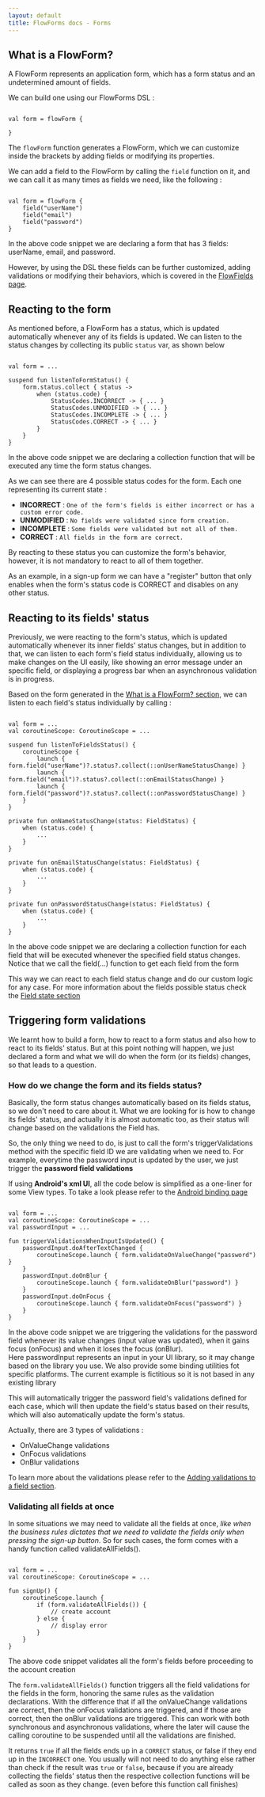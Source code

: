 ```yaml
---
layout: default
title: FlowForms docs - Forms
---
```


## What is a FlowForm?

A FlowForm represents an application form, which has a form status and an undetermined amount of fields. 

We can build one using our FlowForms DSL : 

<pre><code class="kotlin">
val form = flowForm {

}
</code></pre>

The `flowForm` function generates a FlowForm, which we can customize inside the brackets by adding fields or modifying its properties.

We can add a field to the FlowForm by calling the `field` function on it, and we can call it as many times as fields we need, like the following :

<pre><code class="kotlin">
val form = flowForm {
    field("userName")
    field("email")
    field("password")
}
</code></pre>
<p class="comment">In the above code snippet we are declaring a form that has 3 fields: userName, email, and password.</p>

However, by using the DSL these fields can be further customized, adding validations or modifying their behaviors, which is covered in the [FlowFields page](FlowField).

## Reacting to the form

As mentioned before, a FlowForm has a status, which is updated automatically whenever any of its fields is updated. We can listen to the status changes by collecting its public `status` var, as shown below

<pre><code class="kotlin">
val form = ...

suspend fun listenToFormStatus() {
    form.status.collect { status ->
        when (status.code) {
            StatusCodes.INCORRECT -> { ... }
            StatusCodes.UNMODIFIED -> { ... }
            StatusCodes.INCOMPLETE -> { ... }
            StatusCodes.CORRECT -> { ... }
        }
    }
}
</code></pre>
<p class="comment">In the above code snippet we are declaring a collection function that will be executed any time the form status changes.</p>

As we can see there are 4 possible status codes for the form. Each one representing its current state :

 - **INCORRECT** : `One of the form's fields is either incorrect or has a custom error code.`
 - **UNMODIFIED** : `No fields were validated since form creation.`
 - **INCOMPLETE** : `Some fields were validated but not all of them.`
 - **CORRECT** : `All fields in the form are correct.`

 By reacting to these status you can customize the form's behavior, however, it is not mandatory to react to all of them together.

<p class="comment">As an example, in a sign-up form we can have a "register" button that only enables when the form's status code is CORRECT and disables on any other status.</p>

## Reacting to its fields' status

Previously, we were reacting to the form's status, which is updated automatically whenever its inner fields' status changes, but in addition to that, we can listen to each form's field status individually, allowing us to make changes on the UI easily, like showing an error message under an specific field, or displaying a progress bar when an asynchronous validation is in progress.

Based on the form generated in the [What is a FlowForm? section](#what-is-a-flowform), we can listen to each field's status individually by calling :

<pre><code class="kotlin">
val form = ...
val coroutineScope: CoroutineScope = ...

suspend fun listenToFieldsStatus() {
    coroutineScope {
        launch { form.field("userName")?.status?.collect(::onUserNameStatusChange) }
        launch { form.field("email")?.status?.collect(::onEmailStatusChange) }
        launch { form.field("password")?.status?.collect(::onPasswordStatusChange) }
    }
}

private fun onNameStatusChange(status: FieldStatus) {
    when (status.code) {
        ...
    }
}

private fun onEmailStatusChange(status: FieldStatus) {
    when (status.code) {
        ...
    }
}

private fun onPasswordStatusChange(status: FieldStatus) {
    when (status.code) {
        ...
    }
}
</code></pre>
<p class="comment">In the above code snippet we are declaring a collection function for each field that will be executed whenever the specified field status changes.<br>
Notice that we call the field(...) function to get each field from the form</p>

This way we can react to each field status change and do our custom logic for any case. For more information about the fields possible status check the [Field state section](FlowField#field-state)

## Triggering form validations

We learnt how to build a form, how to react to a form status and also how to react to its fields' status. But at this point nothing will happen, we just declared a form and what we will do when the form (or its fields) changes, so that leads to a question.

### How do we change the form and its fields status?

Basically, the form status changes automatically based on its fields status, so we don't need to care about it. What we are looking for is how to change its fields' status, and actually it is almost automatic too, as their status will change based on the validations the Field has.

So, the only thing we need to do, is just to call the form's triggerValidations method with the specific field ID we are validating when we need to. 
For example, everytime the password input is updated by the user, we just trigger the **password field validations**

<div class="rs-row comment"> 
    <i class="comment-icon fa-solid fa-circle-info"></i> 
    <div class="comment">
        If using <b>Android's xml UI</b>, all the code below is simplified as a one-liner for some View types. To take a look please refer to the <a href="../android-utils/Binding">Android binding page</a>
    </div>
</div>
    
<pre><code class="kotlin">
val form = ...
val coroutineScope: CoroutineScope = ...
val passwordInput = ...

fun triggerValidationsWhenInputIsUpdated() {
    passwordInput.doAfterTextChanged {
        coroutineScope.launch { form.validateOnValueChange("password") }
    }
    passwordInput.doOnBlur {
        coroutineScope.launch { form.validateOnBlur("password") }
    }
    passwordInput.doOnFocus {
        coroutineScope.launch { form.validateOnFocus("password") }
    }
}
</code></pre>
<p class="comment">In the above code snippet we are triggering the validations for the password field whenever its value changes (input value was updated), when it gains focus (onFocus) and when it loses the focus (onBlur). <br>
Here passwordInput represents an input in your UI library, so it may change based on the library you use. We also provide some binding utilities fot specific platforms. The current example is fictitious so it is not based in any existing library</p>

This will automatically trigger the password field's validations defined for each case, which will then update the field's status based on their results, which will also automatically update the form's status.

Actually, there are 3 types of validations : 

 * OnValueChange validations 
 * OnFocus validations
 * OnBlur validations

To learn more about the validations please refer to the [Adding validations to a field section](FlowField#adding-validations-to-a-field).

### Validating all fields at once

In some situations we may need to validate all the fields at once, _like when the business rules dictates that we need to validate the fields only when pressing the sign-up button_. So for such cases, the form comes with a handy function called validateAllFields().

<pre><code class="kotlin">
val form = ...
val coroutineScope: CoroutineScope = ...

fun signUp() {
    coroutineScope.launch {
        if (form.validateAllFields()) {
            // create account
        } else {
            // display error
        }
    }
}
</code></pre>
<p class="comment">The above code snippet validates all the form's fields before proceeding to the account creation</p>

The `form.validateAllFields()` function triggers all the field validations for the fields in the form, honoring the same rules as the validation declarations. With the difference that if all the onValueChange validations are correct, then the onFocus validations are triggered, and if those are correct, then the onBlur validations are triggered.
This can work with both synchronous and asynchronous validations, where the later will cause the calling coroutine to be suspended until all the validations are finished.

It returns `true` if all the fields ends up in a `CORRECT` status, or false if they end up in the `INCORRECT` one. You usually will not need to do anything else rather than check if the result was `true` or `false`, because if you are already collecting the fields' status then the respective collection functions will be called as soon as they change. (even before this function call finishes)
